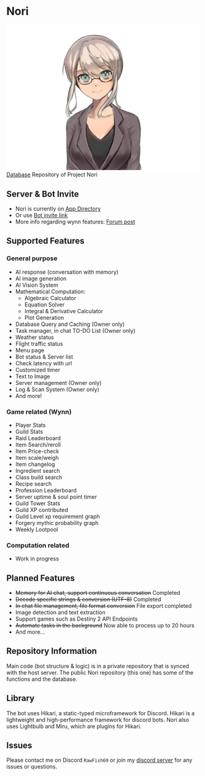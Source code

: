 # Nori

![Nori](docs/nori.png)  
[Database](data) Repository of Project Nori


## Server & Bot Invite

- Nori is currently on [App Directory](https://discord.com/application-directory/873677970928193568)
- Or use [Bot invite link](https://discord.com/api/oauth2/authorize?client_id=873677970928193568&permissions=311385246784&scope=bot)
- More info regarding wynn features: [Forum post](https://forums.wynncraft.com/threads/nori-wynn-utility-bot-on-discord.308524/)

## Supported Features

### General purpose
- AI response (conversation with memory)
- AI image generation
- AI Vision System
- Mathematical Computation:
  - Algebraic Calculator
  - Equation Solver
  - Integral & Derivative Calculator
  - Plot Generation
- Database Query and Caching (Owner only)
- Task manager, in chat TO-DO List (Owner only)
- Weather status
- Flight traffic status
- Menu page
- Bot status & Server list
- Check latency with url
- Customized timer
- Text to Image
- Server management (Owner only)
- Log & Scan System (Owner only)
- And more!

### Game related (Wynn)
- Player Stats
- Guild Stats
- Raid Leaderboard 
- Item Search/reroll
- Item Price-check
- Item scale/weigh
- Item changelog
- Ingredient search
- Class build search
- Recipe search
- Profession Leaderboard
- Server uptime & soul point timer
- Guild Tower Stats
- Guild XP contributed
- Guild Level xp requirement graph
- Forgery mythic probability graph
- Weekly Lootpool

### Computation related
- Work in progress

## Planned Features
- ~~Memory for AI chat, support continuous conversation~~ Completed
- ~~Decode specific strings & conversion (UTF-8)~~ Completed
- ~~In chat file management, file format conversion~~ File export completed 
- Image detection and text extraction
- Support games such as Destiny 2 API Endpoints
- ~~Automate tasks in the background~~ Now able to process up to 20 hours
- And more...

## Repository Information

Main code (bot structure & logic) is in a private repository that is synced with the host server. The public Nori repository (this one) has some of the functions and the database.

## Library

The bot uses Hikari, a static-typed microframework for Discord. Hikari is a lightweight and high-performance framework for discord bots. Nori also uses Lightbulb and Miru, which are plugins for Hikari.

## Issues

Please contact me on Discord `RawFish69` or join my [discord server](https://discord.gg/tU7eaKAWb2) for any issues or questions.
